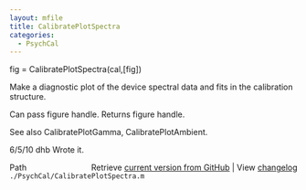 ```yaml
---
layout: mfile
title: CalibratePlotSpectra
categories:
  - PsychCal
---
```


fig = CalibratePlotSpectra\(cal,\[fig\]\)

Make a diagnostic plot of the device spectral data and fits in the
calibration structure.

Can pass figure handle. Returns figure handle.

See also CalibratePlotGamma, CalibratePlotAmbient.

6/5/10  dhb  Wrote it.


<div class="code_header" style="text-align:right;">
  <span style="float:left;">Path&nbsp;&nbsp;</span> <span class="counter">Retrieve <a href=
  "https://raw.github.com/Psychtoolbox-3/Psychtoolbox-3/beta/./PsychCal/CalibratePlotSpectra.m">current version from GitHub</a> | View <a href=
  "https://github.com/Psychtoolbox-3/Psychtoolbox-3/commits/beta/./PsychCal/CalibratePlotSpectra.m">changelog</a></span>
</div>
<div class="code">
  <code>./PsychCal/CalibratePlotSpectra.m</code>
</div>
